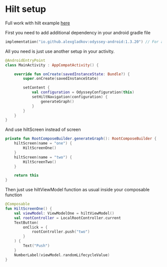 # Hilt setup

Full work with hilt example [here](/hilt/src/main/java/ru/alexgladkov/hilt_demo/)

First you need to add additional dependency in your android gradle file
```kotlin
implementation("io.github.alexgladkov:odyssey-android:1.3.20") // For android classes
```

All you need is just use another setup in your activity.

```kotlin
@AndroidEntryPoint
class MainActivity : AppCompatActivity() {

    override fun onCreate(savedInstanceState: Bundle?) {
        super.onCreate(savedInstanceState)

        setContent {
            val configuration = OdysseyConfiguration(this)
            setHiltNavigation(configuration) {
                generateGraph()
            }
        }
    }
}
```

And use hiltScreen instead of screen

```kotlin
private fun RootComposeBuilder.generateGraph(): RootComposeBuilder {
    hiltScreen(name = "one") {
        HiltScreenOne()
    }
    hiltScreen(name = "two") {
        HiltScreenTwo()
    }

    return this
}
```

Then just use hiltViewModel function as usual inside your composable function
```kotlin
@Composable
fun HiltScreenOne() {
    val viewModel: ViewModelOne = hiltViewModel()
    val rootController = LocalRootController.current
    TextButton(
        onClick = {
            rootController.push("two")
        }
    ) {
        Text("Push")
    }
    NumberLabel(viewModel.randomLifecycleValue)
}
```